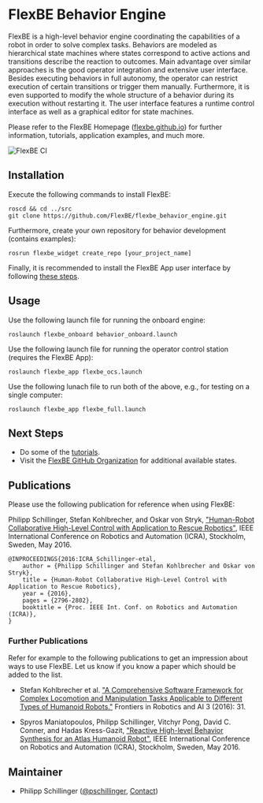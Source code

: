 # FlexBE Behavior Engine
FlexBE is a high-level behavior engine coordinating the capabilities of a robot in order to solve complex tasks.
Behaviors are modeled as hierarchical state machines where states correspond to active actions and transitions describe the reaction to outcomes.
Main advantage over similar approaches is the good operator integration and extensive user interface.
Besides executing behaviors in full autonomy, the operator can restrict execution of certain transitions or trigger them manually.
Furthermore, it is even supported to modify the whole structure of a behavior during its execution without restarting it.
The user interface features a runtime control interface as well as a graphical editor for state machines.

Please refer to the FlexBE Homepage ([flexbe.github.io](http://flexbe.github.io)) for further information, tutorials, application examples, and much more.

![FlexBE CI](https://github.com/FlexBE/flexbe_behavior_engine/workflows/FlexBE%20CI/badge.svg)

## Installation

Execute the following commands to install FlexBE:

    roscd && cd ../src
    git clone https://github.com/FlexBE/flexbe_behavior_engine.git

Furthermore, create your own repository for behavior development (contains examples):

    rosrun flexbe_widget create_repo [your_project_name]

Finally, it is recommended to install the FlexBE App user interface by following [these steps](http://philserver.bplaced.net/fbe/download.php).

## Usage

Use the following launch file for running the onboard engine:

    roslaunch flexbe_onboard behavior_onboard.launch

Use the following launch file for running the operator control station (requires the FlexBE App):

    roslaunch flexbe_app flexbe_ocs.launch

Use the following lunach file to run both of the above, e.g., for testing on a single computer:

    roslaunch flexbe_app flexbe_full.launch

## Next Steps

- Do some of the [tutorials](http://philserver.bplaced.net/fbe/documentation.php).
- Visit the [FlexBE GitHub Organization](https://github.com/FlexBE) for additional available states.

## Publications

Please use the following publication for reference when using FlexBE:

Philipp Schillinger, Stefan Kohlbrecher, and Oskar von Stryk, ["Human-Robot Collaborative High-Level Control with Application to Rescue Robotics"](http://dx.doi.org/10.1109/ICRA.2016.7487442), IEEE International Conference on Robotics and Automation (ICRA), Stockholm, Sweden, May 2016.

    @INPROCEEDINGS{2016:ICRA_Schillinger-etal,
        author = {Philipp Schillinger and Stefan Kohlbrecher and Oskar von Stryk},
        title = {Human-Robot Collaborative High-Level Control with Application to Rescue Robotics},
        year = {2016},
        pages = {2796-2802},
        booktitle = {Proc. IEEE Int. Conf. on Robotics and Automation (ICRA)},
    }

### Further Publications

Refer for example to the following publications to get an impression about ways to use FlexBE.
Let us know if you know a paper which should be added to the list.

- Stefan Kohlbrecher et al. ["A Comprehensive Software Framework for Complex Locomotion and Manipulation Tasks Applicable to Different Types of Humanoid Robots."](http://dx.doi.org/10.3389/frobt.2016.00031) Frontiers in Robotics and AI 3 (2016): 31.

- Spyros Maniatopoulos, Philipp Schillinger, Vitchyr Pong, David C. Conner, and Hadas Kress-Gazit, ["Reactive High-level Behavior Synthesis for an Atlas Humanoid Robot"](http://dx.doi.org/10.1109/ICRA.2016.7487613), IEEE International Conference on Robotics and Automation (ICRA), Stockholm, Sweden, May 2016.

## Maintainer

- Philipp Schillinger ([@pschillinger](https://github.com/pschillinger), [Contact](http://philserver.bplaced.net/fbe/contact.php))
